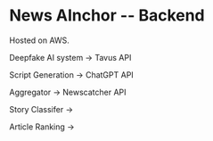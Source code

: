 # News AInchor -- Backend

Hosted on AWS.

Deepfake AI system -> Tavus API

Script Generation -> ChatGPT API

Aggregator -> Newscatcher API

Story Classifer -> 

Article Ranking -> 